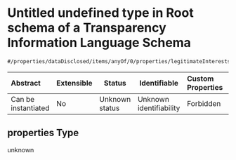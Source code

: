 # Untitled undefined type in Root schema of a Transparency Information Language Schema

```txt
#/properties/dataDisclosed/items/anyOf/0/properties/legitimateInterests/items/anyOf/0#/properties/dataDisclosed/items/anyOf/0/properties/legitimateInterests/items/anyOf/0/if/properties
```




| Abstract            | Extensible | Status         | Identifiable            | Custom Properties | Additional Properties | Access Restrictions | Defined In                                                           |
| :------------------ | ---------- | -------------- | ----------------------- | :---------------- | --------------------- | ------------------- | -------------------------------------------------------------------- |
| Can be instantiated | No         | Unknown status | Unknown identifiability | Forbidden         | Allowed               | none                | [tilt-schema.json\*](../out/tilt-schema.json "open original schema") |

## properties Type

unknown
